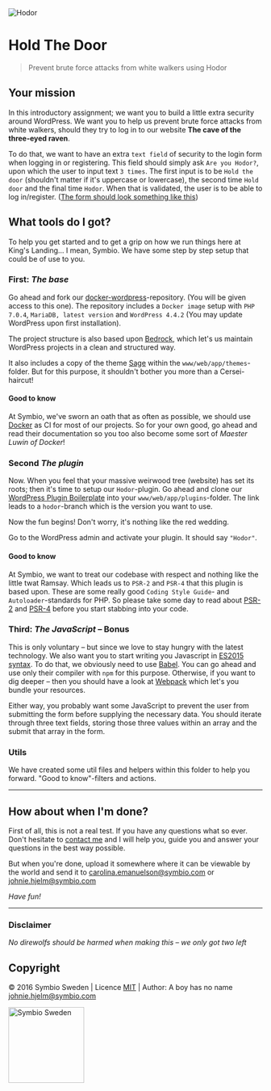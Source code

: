 <img src="http://i.imgur.com/6KzlfYj.jpg" alt="Hodor" class="blog-search">

# Hold The Door

> Prevent brute force attacks from white walkers using Hodor

## Your mission

In this introductory assignment; we want you to build a little extra security around WordPress. We want you to help us prevent brute force attacks from white walkers, should they try to log in to our website **The cave of the three-eyed raven**. 

To do that, we want to have an extra `text field` of security to the login form when logging in or registering. This field should simply ask `Are you Hodor?`, upon which the user to input text `3 times`. The first input is to be `Hold the door` (shouldn't matter if it's uppercase or lowercase), the second time `Hold door` and the final time `Hodor`. When that is validated, the user is to be able to log in/register. ([The form should look something like this](http://i.imgur.com/WEIoKhf.png))

## What tools do I got?

To help you get started and to get a grip on how we run things here at King's Landing… I mean, Symbio. We have some step by step setup that could be of use to you.

### First: *The base*

Go ahead and fork our [docker-wordpress](http://github.com/SymbioSweden/docker-wordpress)-repository. (You will be given access to this one). The repository includes a `Docker image` setup with `PHP 7.0.4`, `MariaDB, latest version` and `WordPress 4.4.2` (You may update WordPress upon first installation).

The project structure is also based upon [Bedrock](https://github.com/roots/bedrock), which let's us maintain WordPress projects in a clean and structured way.

It also includes a copy of the theme [Sage](https://github.com/roots/sage) within the `www/web/app/themes`-folder. But for this purpose, it shouldn't bother you more than a Cersei-haircut!

#### Good to know

At Symbio, we've sworn an oath that as often as possible, we should use [Docker](http://docker.io/) as CI for most of our projects. So for your own good, go ahead and read their documentation so you too also become some sort of *Maester Luwin of Docker*!

### Second *The plugin*

Now. When you feel that your massive weirwood tree (website) has set its roots; then it's time to setup our `Hodor`-plugin. Go ahead and clone our [WordPress Plugin Boilerplate](https://github.com/SymbioSweden/wp-plugin-boilerplate-psr/tree/hodor) into your `www/web/app/plugins`-folder. The link leads to a `hodor`-branch which is the version you want to use. 

Now the fun begins! Don't worry, it's nothing like the red wedding.

Go to the WordPress admin and activate your plugin. It should say `"Hodor"`.

#### Good to know

At Symbio, we want to treat our codebase with respect and nothing like the little twat Ramsay. Which leads us to `PSR-2` and `PSR-4` that this plugin is based upon. These are some really good `Coding Style Guide`- and `Autoloader`-standards for PHP. So please take some day to read about [PSR-2](http://www.php-fig.org/psr/psr-2/) and [PSR-4](http://www.php-fig.org/psr/psr-4/) before you start stabbing into your code.

### Third: *The JavaScript* – Bonus

This is only voluntary – but since we love to stay hungry with the latest technology. We also want you to start writing you Javascript in [ES2015 syntax](https://github.com/DrkSephy/es6-cheatsheet). To do that, we obviously need to use [Babel](https://babeljs.io/). You can go ahead and use only their compiler with `npm` for this purpose. Otherwise, if you want to dig deeper – then you should have a look at [Webpack](https://webpack.github.io/) which let's you bundle your resources.

Either way, you probably want some JavaScript to prevent the user from submitting the form before supplying the necessary data. You should iterate through three text fields, storing those three values within an array and the submit that array in the form.

### Utils

We have created some util files and helpers within this folder to help you forward. "Good to know"-filters and actions.

---

## How about when I'm done?

First of all, this is not a real test. If you have any questions what so ever. Don't hesitate to [contact me](mailto:johnie.hjelm@symbio.com) and I will help you, guide you and answer your questions in the best way possible.

But when you're done, upload it somewhere where it can be viewable by the world and send it to <carolina.emanuelson@symbio.com> or <johnie.hjelm@symbio.com>

*Have fun!*

---

### Disclaimer

*No direwolfs should be harmed when making this – we only got two left*

## Copyright

© 2016 Symbio Sweden | Licence [MIT](/LICENCE) | Author: A boy has no name <johnie.hjelm@symbio.com>

<img src="http://symbiosweden.eu/app/themes/careers/dist/images/logo_new_dark.svg" alt="Symbio Sweden" width="150px" height="auto">
